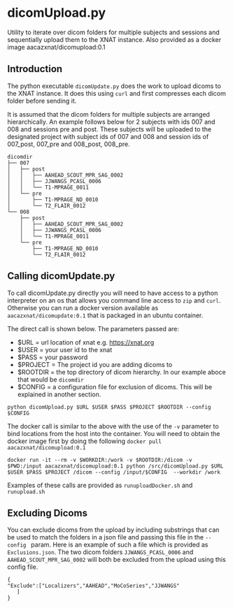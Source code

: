 # dicomUpload.py

Utility to iterate over dicom folders for multiple subjects and sessions and sequentially upload them to the XNAT instance.
Also provided as a docker image aacazxnat/dicomupload:0.1


## Introduction

The python executable `dicomUpdate.py` does the work to upload dicoms to the XNAT instance. It does this using `curl` and first compresses each dicom folder before sending it.


It is assumed that the dicom folders for multiple subjects are arranged hierarchically. An example follows below for 2 subjects with ids 007 and 008 and sessions pre and post. These subjects will be uploaded to the designated project with subject ids of 007 and 008 and session ids of 007_post, 007_pre and 008_post, 008_pre.

```
dicomdir
├── 007
│   ├── post
│   │   ├── AAHEAD_SCOUT_MPR_SAG_0002
│   │   ├── JJWANGS_PCASL_0006
│   │   └── T1-MPRAGE_0011
│   └── pre
│       ├── T1-MPRAGE_ND_0010
│       └── T2_FLAIR_0012
└── 008
    ├── post
    │   ├── AAHEAD_SCOUT_MPR_SAG_0002
    │   ├── JJWANGS_PCASL_0006
    │   └── T1-MPRAGE_0011
    └── pre
        ├── T1-MPRAGE_ND_0010
        └── T2_FLAIR_0012
 ``` 
 ##  Calling dicomUpdate.py
 
 To call dicomUpdate.py directly you will need to have access to a python interpreter on an os that allows you command line access to `zip` and `curl`. Otherwise you can run a 
 docker version available as `aacazxnat/dicomupdate:0.1` that is packaged in an ubuntu container. 
 
 The direct call is shown below. The parameters passed are:
 
 * $URL = url location of xnat e.g. https://xnat.org
 * $USER = your user id to the xnat
 * $PASS = your password
 * $PROJECT = The project id you are adding dicoms to
 * $ROOTDIR = the top directory of dicom hierarchy. In our example aboce that would be `dicomdir`
 * $CONFIG = a configuration file for exclusion of dicoms. This will be explained in another section.
 
 ```
 python dicomUpload.py $URL $USER $PASS $PROJECT $ROOTDIR --config $CONFIG
 ```
 
 The docker call is similar to the above with the use of the `-v` parameter to bind locations from the host into the container. You will need to obtain the docker image first by doing the following `docker pull aacazxnat/dicomupload:0.1`
 
 ```
 docker run -it --rm -v $WORKDIR:/work -v $ROOTDIR:/dicom -v $PWD:/input aacazxnat/dicomupload:0.1 python /src/dicomUpload.py $URL $USER $PASS $PROJECT /dicom --config /input/$CONFIG  --workdir /work
 ```
 Examples of these calls are provided as `runuploadDocker.sh` and `runupload.sh`
 
 ## Excluding Dicoms
 You can exclude dicoms from the upload by including substrings that can be used to match the folders in a json file and passing this file in the `--config ` param. Here is an example of such a file which is provided as `Exclusions.json`. The two dicom folders `JJWANGS_PCASL_0006` and `AAHEAD_SCOUT_MPR_SAG_0002` will both be excluded from the upload using this config file.
 
 ```
 {
"Exclude":["Localizers","AAHEAD","MoCoSeries","JJWANGS"
    ]
}

```

 

